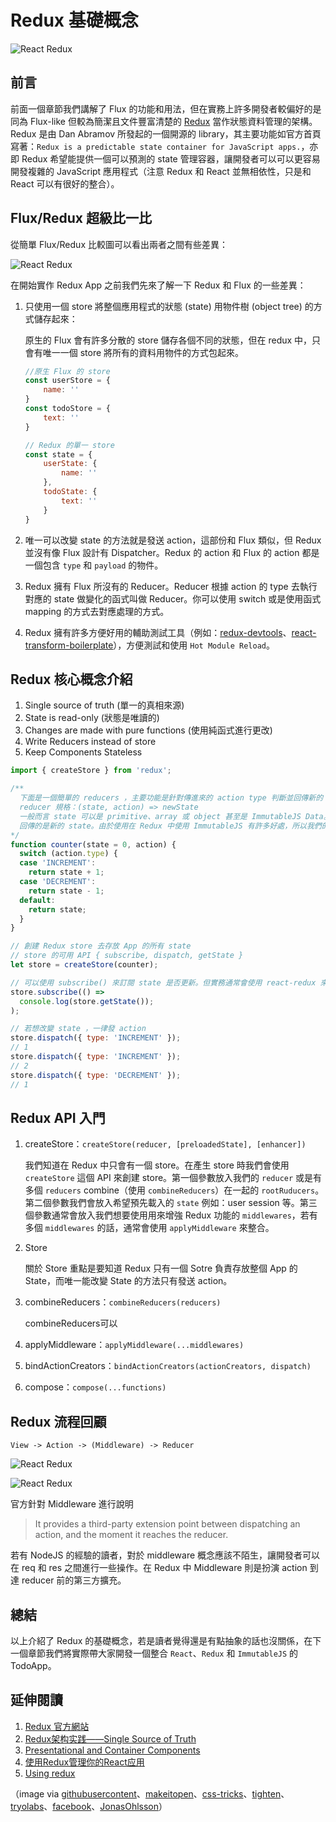 # Redux 基礎概念

![React Redux](./images/redux-logo.png "React Redux")

## 前言
前面一個章節我們講解了 Flux 的功能和用法，但在實務上許多開發者較偏好的是同為 Flux-like 但較為簡潔且文件豐富清楚的 [Redux](http://redux.js.org/index.html) 當作狀態資料管理的架構。Redux 是由 Dan Abramov 所發起的一個開源的 library，其主要功能如官方首頁寫著：`Redux is a predictable state container for JavaScript apps.`，亦即 Redux 希望能提供一個可以預測的 state 管理容器，讓開發者可以可以更容易開發複雜的 JavaScript 應用程式（注意 Redux 和 React 並無相依性，只是和 React 可以有很好的整合）。

## Flux/Redux 超級比一比

從簡單 Flux/Redux 比較圖可以看出兩者之間有些差異：

![React Redux](./images/using-redux-compare.jpg "React Redux")

在開始實作 Redux App 之前我們先來了解一下 Redux 和 Flux 的一些差異：

1. 只使用一個 store 將整個應用程式的狀態 (state) 用物件樹 (object tree) 的方式儲存起來：

	原生的 Flux 會有許多分散的 store 儲存各個不同的狀態，但在 redux 中，只會有唯一一個 store 將所有的資料用物件的方式包起來。

	```javascript
	//原生 Flux 的 store
	const userStore = {
	    name: ''
	}
	const todoStore = {
	    text: ''
	}

	// Redux 的單一 store
	const state = {
	    userState: {
	        name: ''
	    },
	    todoState: {
	        text: ''
	    }
	}
	```

2. 唯一可以改變 state 的方法就是發送 action，這部份和 Flux 類似，但 Redux 並沒有像 Flux 設計有 Dispatcher。Redux 的 action 和 Flux 的 action 都是一個包含 `type` 和 `payload` 的物件。

3. Redux 擁有 Flux 所沒有的 Reducer。Reducer 根據 action 的 type 去執行對應的 state 做變化的函式叫做 Reducer。你可以使用 switch 或是使用函式 mapping 的方式去對應處理的方式。 

4. Redux 擁有許多方便好用的輔助測試工具（例如：[redux-devtools](https://github.com/gaearon/redux-devtools)、[react-transform-boilerplate](https://github.com/gaearon/react-transform-boilerplate)），方便測試和使用 `Hot Module Reload`。

## Redux 核心概念介紹
1. Single source of truth (單一的真相來源)
2. State is read-only (狀態是唯讀的)
3. Changes are made with pure functions (使用純函式進行更改)
4. Write Reducers instead of store
4. Keep Components Stateless

```javascript
import { createStore } from 'redux';

/** 
  下面是一個簡單的 reducers ，主要功能是針對傳進來的 action type 判斷並回傳新的 state
  reducer 規格：(state, action) => newState 
  一般而言 state 可以是 primitive、array 或 object 甚至是 ImmutableJS Data。但要留意的是不能修改到原來的 state ，
  回傳的是新的 state。由於使用在 Redux 中使用 ImmutableJS 有許多好處，所以我們的範例 App 也會使用 ImmutableJS 
*/
function counter(state = 0, action) {
  switch (action.type) {
  case 'INCREMENT':
    return state + 1;
  case 'DECREMENT':
    return state - 1;
  default:
    return state;
  }
}

// 創建 Redux store 去存放 App 的所有 state
// store 的可用 API { subscribe, dispatch, getState } 
let store = createStore(counter);

// 可以使用 subscribe() 來訂閱 state 是否更新。但實務通常會使用 react-redux 來串連 React 和 Redux
store.subscribe(() =>
  console.log(store.getState());
);

// 若想改變 state ，一律發 action
store.dispatch({ type: 'INCREMENT' });
// 1
store.dispatch({ type: 'INCREMENT' });
// 2
store.dispatch({ type: 'DECREMENT' });
// 1
```

## Redux API 入門

1. createStore：`createStore(reducer, [preloadedState], [enhancer])`

	我們知道在 Redux 中只會有一個 store。在產生 store 時我們會使用 `createStore` 這個 API 來創建 store。第一個參數放入我們的 `reducer` 或是有多個 `reducers` combine（使用 `combineReducers`）在一起的 `rootRuducers`。第二個參數我們會放入希望預先載入的 `state` 例如：user session 等。第三個參數通常會放入我們想要使用用來增強 Redux 功能的 `middlewares`，若有多個 `middlewares` 的話，通常會使用 `applyMiddleware` 來整合。

2. Store

	關於 Store 重點是要知道 Redux 只有一個 Sotre 負責存放整個 App 的 State，而唯一能改變 State 的方法只有發送 action。

3. combineReducers：`combineReducers(reducers)`

	combineReducers可以

4. applyMiddleware：`applyMiddleware(...middlewares)`	

5. bindActionCreators：`bindActionCreators(actionCreators, dispatch)`

6. compose：`compose(...functions)`

## Redux 流程回顧

`View -> Action -> (Middleware) -> Reducer`

![React Redux](./images/redux-flowchart.png "React Redux")

![React Redux](./images/react-redux-diagram.png "React Redux")

官方針對 Middleware 進行說明
> It provides a third-party extension point between dispatching an
action, and the moment it reaches the reducer.

若有 NodeJS 的經驗的讀者，對於 middleware 概念應該不陌生，讓開發者可以在 req 和 res 之間進行一些操作。在 Redux 中 Middleware 則是扮演 action 到達 reducer 前的第三方擴充。

## 總結
以上介紹了 Redux 的基礎概念，若是讀者覺得還是有點抽象的話也沒關係，在下一個章節我們將實際帶大家開發一個整合 `React`、`Redux` 和 `ImmutableJS` 的 TodoApp。

## 延伸閱讀
1. [Redux 官方網站](http://redux.js.org/index.html)
2. [Redux架构实践——Single Source of Truth](http://react-china.org/t/redux-single-source-of-truth/5564)
3. [Presentational and Container Components](https://medium.com/@dan_abramov/smart-and-dumb-components-7ca2f9a7c7d0)
4. [使用Redux管理你的React应用](https://github.com/matthew-sun/blog/issues/18)
5. [Using redux](http://www.slideshare.net/JonasOhlsson/using-redux)

（image via [githubusercontent](https://raw.githubusercontent.com/reactjs/redux/master/logo/logo-title-dark.png)、[makeitopen](http://makeitopen.com/static/images/redux_flowchart.png)、[css-tricks](https://css-tricks.com/wp-content/uploads/2016/03/redux-article-3-03.svg)、[tighten](https://blog.tighten.co/assets/img/react-redux-diagram.png)、[tryolabs](http://blog.tryolabs.com/wp-content/uploads/2016/04/redux-simple-f8-diagram.png)、[facebook](https://facebook.github.io/flux/img/flux-simple-f8-diagram-with-client-action-1300w.png)、[JonasOhlsson](http://www.slideshare.net/JonasOhlsson/using-redux)）